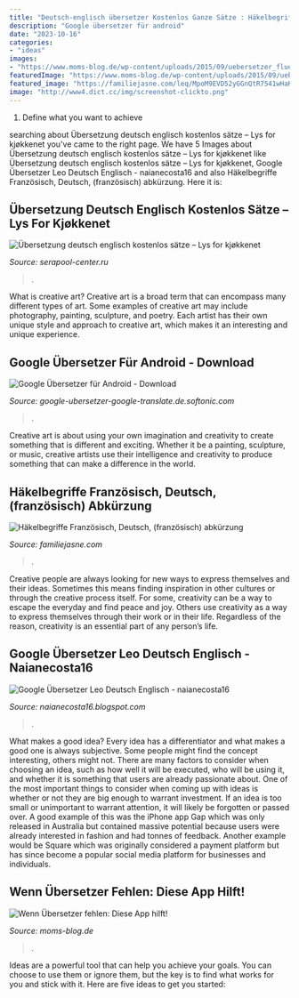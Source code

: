 ```yaml
---
title: "Deutsch-englisch übersetzer Kostenlos Ganze Sätze : Häkelbegriffe Französisch, Deutsch, (französisch) Abkürzung"
description: "Google übersetzer für android"
date: "2023-10-16"
categories:
- "ideas"
images:
- "https://www.moms-blog.de/wp-content/uploads/2015/09/uebersetzer_fluechtlinge2-600x600.jpg"
featuredImage: "https://www.moms-blog.de/wp-content/uploads/2015/09/uebersetzer_fluechtlinge2-600x600.jpg"
featured_image: "https://familiejasne.com/leq/MpoM9EVD52yGGnQtR7541wHaKe.jpg"
image: "http://www4.dict.cc/img/screenshot-clickto.png"
---
```



1. Define what you want to achieve 

	

		
searching about Übersetzung deutsch englisch kostenlos sätze – Lys for kjøkkenet you've came to the right page. We have 5 Images about Übersetzung deutsch englisch kostenlos sätze – Lys for kjøkkenet like Übersetzung deutsch englisch kostenlos sätze – Lys for kjøkkenet, Google Übersetzer Leo Deutsch Englisch - naianecosta16 and also Häkelbegriffe Französisch, Deutsch, (französisch) abkürzung. Here it is:
		
    
## Übersetzung Deutsch Englisch Kostenlos Sätze – Lys For Kjøkkenet

<img loading=lazy src="http://www4.dict.cc/img/screenshot-clickto.png" onerror="this.onerror=null;this.src='https://tse1.mm.bing.net/th?id=OIP.SeIG16nLIAgGCxV5KJ6FcQHaD9&amp;pid=15.1';" alt="Übersetzung deutsch englisch kostenlos sätze – Lys for kjøkkenet">

_Source: serapool-center.ru_

>. 

	

What is creative art?
Creative art is a broad term that can encompass many different types of art. Some examples of creative art may include photography, painting, sculpture, and poetry. Each artist has their own unique style and approach to creative art, which makes it an interesting and unique experience.

    
## Google Übersetzer Für Android - Download

<img loading=lazy src="https://images.sftcdn.net/t_optimized,f_auto/p/4ac880d4-96d2-11e6-8690-00163ec9f5fa/2416955936.png" onerror="this.onerror=null;this.src='https://tse1.mm.bing.net/th?id=OIP.Da-41x8YDLLikT1alzJFMgHaL3&amp;pid=15.1';" alt="Google Übersetzer für Android - Download">

_Source: google-ubersetzer-google-translate.de.softonic.com_

>. 

	

Creative art is about using your own imagination and creativity to create something that is different and exciting. Whether it be a painting, sculpture, or music, creative artists use their intelligence and creativity to produce something that can make a difference in the world.

    
## Häkelbegriffe Französisch, Deutsch, (französisch) Abkürzung

<img loading=lazy src="https://familiejasne.com/leq/MpoM9EVD52yGGnQtR7541wHaKe.jpg" onerror="this.onerror=null;this.src='https://tse2.mm.bing.net/th?id=OIP.2BXq02FdtK_bxUGmQmYYWQAAAA&amp;pid=15.1';" alt="Häkelbegriffe Französisch, Deutsch, (französisch) abkürzung">

_Source: familiejasne.com_

>. 

	

Creative people are always looking for new ways to express themselves and their ideas. Sometimes this means finding inspiration in other cultures or through the creative process itself. For some, creativity can be a way to escape the everyday and find peace and joy. Others use creativity as a way to express themselves through their work or in their life. Regardless of the reason, creativity is an essential part of any person’s life.

    
## Google Übersetzer Leo Deutsch Englisch - Naianecosta16

<img loading=lazy src="https://lh5.googleusercontent.com/proxy/xhvPgTMCpZwUMa8EXUjfrKiHMjMHkh_qHHolA_jrErqVQuPUuLX6AmdenDpIK2N6nRGVGOJSDkOttkv8gvzKAX-9wDP8Qrw=s0-d" onerror="this.onerror=null;this.src='https://tse3.mm.bing.net/th?id=OIP.RinOiL8sbz8zmxPsXjg6EgHaEK&amp;pid=15.1';" alt="Google Übersetzer Leo Deutsch Englisch - naianecosta16">

_Source: naianecosta16.blogspot.com_

>. 

	

What makes a good idea?
Every idea has a differentiator and what makes a good one is always subjective. Some people might find the concept interesting, others might not. There are many factors to consider when choosing an idea, such as how well it will be executed, who will be using it, and whether it is something that users are already passionate about. 
One of the most important things to consider when coming up with ideas is whether or not they are big enough to warrant investment. If an idea is too small or unimportant to warrant attention, it will likely be forgotten or passed over. A good example of this was the iPhone app Gap which was only released in Australia but contained massive potential because users were already interested in fashion and had tonnes of feedback. Another example would be Square which was originally considered a payment platform but has since become a popular social media platform for businesses and individuals.

    
## Wenn Übersetzer Fehlen: Diese App Hilft!

<img loading=lazy src="https://www.moms-blog.de/wp-content/uploads/2015/09/uebersetzer_fluechtlinge2-600x600.jpg" onerror="this.onerror=null;this.src='https://tse3.mm.bing.net/th?id=OIP.SaoYzbfDgOeICIrRSEDB6QHaHa&amp;pid=15.1';" alt="Wenn Übersetzer fehlen: Diese App hilft!">

_Source: moms-blog.de_

>. 

	

Ideas are a powerful tool that can help you achieve your goals. You can choose to use them or ignore them, but the key is to find what works for you and stick with it. Here are five ideas to get you started: 

